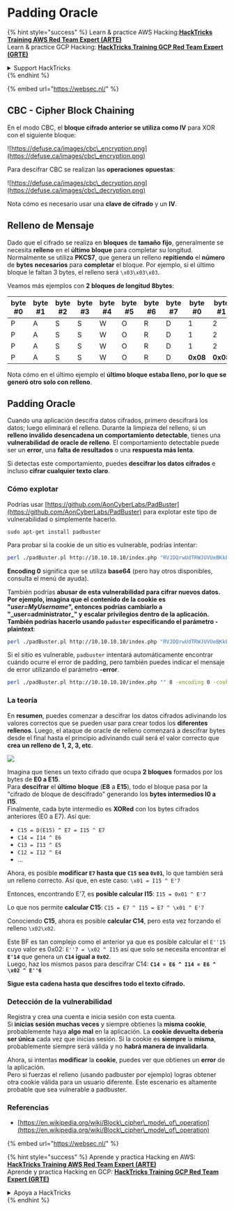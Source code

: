 # Padding Oracle

{% hint style="success" %}
Learn & practice AWS Hacking:<img src="../.gitbook/assets/arte.png" alt="" data-size="line">[**HackTricks Training AWS Red Team Expert (ARTE)**](https://training.hacktricks.xyz/courses/arte)<img src="../.gitbook/assets/arte.png" alt="" data-size="line">\
Learn & practice GCP Hacking: <img src="../.gitbook/assets/grte.png" alt="" data-size="line">[**HackTricks Training GCP Red Team Expert (GRTE)**<img src="../.gitbook/assets/grte.png" alt="" data-size="line">](https://training.hacktricks.xyz/courses/grte)

<details>

<summary>Support HackTricks</summary>

* Check the [**subscription plans**](https://github.com/sponsors/carlospolop)!
* **Join the** 💬 [**Discord group**](https://discord.gg/hRep4RUj7f) or the [**telegram group**](https://t.me/peass) or **follow** us on **Twitter** 🐦 [**@hacktricks\_live**](https://twitter.com/hacktricks\_live)**.**
* **Share hacking tricks by submitting PRs to the** [**HackTricks**](https://github.com/carlospolop/hacktricks) and [**HackTricks Cloud**](https://github.com/carlospolop/hacktricks-cloud) github repos.

</details>
{% endhint %}

{% embed url="https://websec.nl/" %}

## CBC - Cipher Block Chaining

En el modo CBC, el **bloque cifrado anterior se utiliza como IV** para XOR con el siguiente bloque:

![https://defuse.ca/images/cbc\_encryption.png](https://defuse.ca/images/cbc\_encryption.png)

Para descifrar CBC se realizan las **operaciones** **opuestas**:

![https://defuse.ca/images/cbc\_decryption.png](https://defuse.ca/images/cbc\_decryption.png)

Nota cómo es necesario usar una **clave de cifrado** y un **IV**.

## Relleno de Mensaje

Dado que el cifrado se realiza en **bloques** de **tamaño** **fijo**, generalmente se necesita **relleno** en el **último** **bloque** para completar su longitud.\
Normalmente se utiliza **PKCS7**, que genera un relleno **repitiendo** el **número** de **bytes** **necesarios** para **completar** el bloque. Por ejemplo, si el último bloque le faltan 3 bytes, el relleno será `\x03\x03\x03`.

Veamos más ejemplos con **2 bloques de longitud 8bytes**:

| byte #0 | byte #1 | byte #2 | byte #3 | byte #4 | byte #5 | byte #6 | byte #7 | byte #0  | byte #1  | byte #2  | byte #3  | byte #4  | byte #5  | byte #6  | byte #7  |
| ------- | ------- | ------- | ------- | ------- | ------- | ------- | ------- | -------- | -------- | -------- | -------- | -------- | -------- | -------- | -------- |
| P       | A       | S       | S       | W       | O       | R       | D       | 1        | 2        | 3        | 4        | 5        | 6        | **0x02** | **0x02** |
| P       | A       | S       | S       | W       | O       | R       | D       | 1        | 2        | 3        | 4        | 5        | **0x03** | **0x03** | **0x03** |
| P       | A       | S       | S       | W       | O       | R       | D       | 1        | 2        | 3        | **0x05** | **0x05** | **0x05** | **0x05** | **0x05** |
| P       | A       | S       | S       | W       | O       | R       | D       | **0x08** | **0x08** | **0x08** | **0x08** | **0x08** | **0x08** | **0x08** | **0x08** |

Nota cómo en el último ejemplo el **último bloque estaba lleno, por lo que se generó otro solo con relleno**.

## Padding Oracle

Cuando una aplicación descifra datos cifrados, primero descifrará los datos; luego eliminará el relleno. Durante la limpieza del relleno, si un **relleno inválido desencadena un comportamiento detectable**, tienes una **vulnerabilidad de oracle de relleno**. El comportamiento detectable puede ser un **error**, una **falta de resultados** o una **respuesta más lenta**.

Si detectas este comportamiento, puedes **descifrar los datos cifrados** e incluso **cifrar cualquier texto claro**.

### Cómo explotar

Podrías usar [https://github.com/AonCyberLabs/PadBuster](https://github.com/AonCyberLabs/PadBuster) para explotar este tipo de vulnerabilidad o simplemente hacerlo.
```
sudo apt-get install padbuster
```
Para probar si la cookie de un sitio es vulnerable, podrías intentar:
```bash
perl ./padBuster.pl http://10.10.10.10/index.php "RVJDQrwUdTRWJUVUeBKkEA==" 8 -encoding 0 -cookies "login=RVJDQrwUdTRWJUVUeBKkEA=="
```
**Encoding 0** significa que se utiliza **base64** (pero hay otros disponibles, consulta el menú de ayuda).

También podrías **abusar de esta vulnerabilidad para cifrar nuevos datos. Por ejemplo, imagina que el contenido de la cookie es "**_**user=MyUsername**_**", entonces podrías cambiarlo a "\_user=administrator\_" y escalar privilegios dentro de la aplicación. También podrías hacerlo usando `paduster` especificando el parámetro -plaintext**:
```bash
perl ./padBuster.pl http://10.10.10.10/index.php "RVJDQrwUdTRWJUVUeBKkEA==" 8 -encoding 0 -cookies "login=RVJDQrwUdTRWJUVUeBKkEA==" -plaintext "user=administrator"
```
Si el sitio es vulnerable, `padbuster` intentará automáticamente encontrar cuándo ocurre el error de padding, pero también puedes indicar el mensaje de error utilizando el parámetro **-error**.
```bash
perl ./padBuster.pl http://10.10.10.10/index.php "" 8 -encoding 0 -cookies "hcon=RVJDQrwUdTRWJUVUeBKkEA==" -error "Invalid padding"
```
### La teoría

En **resumen**, puedes comenzar a descifrar los datos cifrados adivinando los valores correctos que se pueden usar para crear todos los **diferentes rellenos**. Luego, el ataque de oracle de relleno comenzará a descifrar bytes desde el final hasta el principio adivinando cuál será el valor correcto que **crea un relleno de 1, 2, 3, etc**.

![](<../.gitbook/assets/image (561).png>)

Imagina que tienes un texto cifrado que ocupa **2 bloques** formados por los bytes de **E0 a E15**.\
Para **descifrar** el **último** **bloque** (**E8** a **E15**), todo el bloque pasa por la "cifrado de bloque de descifrado" generando los **bytes intermedios I0 a I15**.\
Finalmente, cada byte intermedio es **XORed** con los bytes cifrados anteriores (E0 a E7). Así que:

* `C15 = D(E15) ^ E7 = I15 ^ E7`
* `C14 = I14 ^ E6`
* `C13 = I13 ^ E5`
* `C12 = I12 ^ E4`
* ...

Ahora, es posible **modificar `E7` hasta que `C15` sea `0x01`**, lo que también será un relleno correcto. Así que, en este caso: `\x01 = I15 ^ E'7`

Entonces, encontrando E'7, es **posible calcular I15**: `I15 = 0x01 ^ E'7`

Lo que nos permite **calcular C15**: `C15 = E7 ^ I15 = E7 ^ \x01 ^ E'7`

Conociendo **C15**, ahora es posible **calcular C14**, pero esta vez forzando el relleno `\x02\x02`.

Este BF es tan complejo como el anterior ya que es posible calcular el `E''15` cuyo valor es 0x02: `E''7 = \x02 ^ I15` así que solo se necesita encontrar el **`E'14`** que genera un **`C14` igual a `0x02`**.\
Luego, haz los mismos pasos para descifrar C14: **`C14 = E6 ^ I14 = E6 ^ \x02 ^ E''6`**

**Sigue esta cadena hasta que descifres todo el texto cifrado.**

### Detección de la vulnerabilidad

Registra y crea una cuenta e inicia sesión con esta cuenta.\
Si **inicias sesión muchas veces** y siempre obtienes la **misma cookie**, probablemente haya **algo** **mal** en la aplicación. La **cookie devuelta debería ser única** cada vez que inicias sesión. Si la cookie es **siempre** la **misma**, probablemente siempre será válida y no **habrá manera de invalidarla**.

Ahora, si intentas **modificar** la **cookie**, puedes ver que obtienes un **error** de la aplicación.\
Pero si fuerzas el relleno (usando padbuster por ejemplo) logras obtener otra cookie válida para un usuario diferente. Este escenario es altamente probable que sea vulnerable a padbuster.

### Referencias

* [https://en.wikipedia.org/wiki/Block\_cipher\_mode\_of\_operation](https://en.wikipedia.org/wiki/Block\_cipher\_mode\_of\_operation)

{% embed url="https://websec.nl/" %}

{% hint style="success" %}
Aprende y practica Hacking en AWS:<img src="../.gitbook/assets/arte.png" alt="" data-size="line">[**HackTricks Training AWS Red Team Expert (ARTE)**](https://training.hacktricks.xyz/courses/arte)<img src="../.gitbook/assets/arte.png" alt="" data-size="line">\
Aprende y practica Hacking en GCP: <img src="../.gitbook/assets/grte.png" alt="" data-size="line">[**HackTricks Training GCP Red Team Expert (GRTE)**<img src="../.gitbook/assets/grte.png" alt="" data-size="line">](https://training.hacktricks.xyz/courses/grte)

<details>

<summary>Apoya a HackTricks</summary>

* Revisa los [**planes de suscripción**](https://github.com/sponsors/carlospolop)!
* **Únete al** 💬 [**grupo de Discord**](https://discord.gg/hRep4RUj7f) o al [**grupo de telegram**](https://t.me/peass) o **síguenos** en **Twitter** 🐦 [**@hacktricks\_live**](https://twitter.com/hacktricks\_live)**.**
* **Comparte trucos de hacking enviando PRs a los** [**HackTricks**](https://github.com/carlospolop/hacktricks) y [**HackTricks Cloud**](https://github.com/carlospolop/hacktricks-cloud) repositorios de github.

</details>
{% endhint %}

